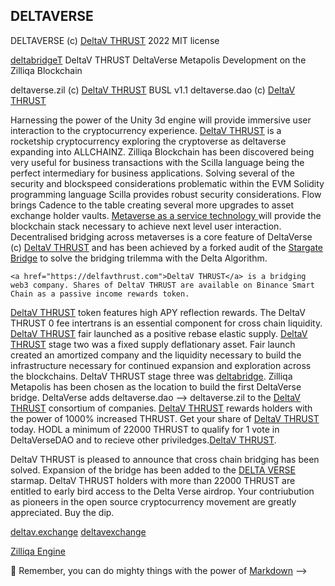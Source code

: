 ## DELTAVERSE

DELTAVERSE (c) <a href="https://github.com/deltav-deltaverse">DeltaV THRUST</a> 2022 MIT license

<a href="https://github.com/deltabridge">deltabridgeT</a> DeltaV THRUST DeltaVerse Metapolis Development on the Zilliqa Blockchain

  deltaverse.zil (c) <a href="https://twitter.com/deltavexchange">DeltaV THRUST</a> BUSL v1.1
  deltaverse.dao (c) <a href="https://twitter.com/deltavexchange">DeltaV THRUST</a>
  
  Harnessing the power of the Unity 3d engine will provide immersive user interaction to the cryptocurrency experience. <a href="https://github.com/deltav-deltaverse/web3.unity">DeltaV THRUST</a> is a rocketship cryptocurrency exploring the cryptoverse as deltaverse expanding into ALLCHAINZ. Zilliqa Blockchain has been discovered being very useful for business transactions with the Scilla language being the perfect intermediary for business applications. Solving several of the security and blockspeed considerations problematic within the EVM Solidity programming language Scilla provides robust security considerations. Flow brings Cadence to the table creating several more upgrades to asset exchange holder vaults. <a href="https://github.com/DelataVML">Metaverse as a service technology </a> will provide the blockchain stack necessary to achieve next level user interaction. Decentralised bridging across metaverses is a core feature of DeltaVerse (c) <a href="https://github.com/deltabridge">DeltaV THRUST</a> and has been achieved by a forked audit of the <a href="https://github.com/THRUSTDeltaV/DELTAVstargaterouter.sol/blob/main/Delta-Solving.The.Bridging-Trilemma.pdf">Stargate Bridge</a> to solve the bridging trilemma with the Delta Algorithm.
  
    <a href="https://delfavthrust.com">DeltaV THRUST</a> is a bridging web3 company. Shares of DeltaV THRUST are available on Binance Smart Chain as a passive income rewards token. 
  <a href="https://twitter.com/deltavexchange">DeltaV THRUST</a> token features high APY reflection rewards. The DeltaV THRUST 0 fee intertrans is an essential component for cross chain liquidity. <a href="https://bscscan.com/token/0x969F60Bfe17962E0f061B434596545C7b6Cd6Fc4">DeltaV THRUST</a> fair launched as a positive rebase elastic supply. <a href="https://twitter.com/deltavexchange">DeltaV THRUST</a> stage two was a fixed supply deflationary asset. Fair launch created an amortized company and the liquidity necessary to build the infrastructure necessary for continued expansion and exploration across the blockchains. DeltaV THRUST stage three was <a href="://deltav.exchange">deltabridge</a>. Zilliqa Metapolis has been chosen as the location to build the first DeltaVerse bridge. DeltaVerse adds deltaverse.dao --> deltaverse.zil to the <a href="https://github.com/DeltaVerseDAO/">DeltaV THRUST</a> consortium of companies. <a href="https://twitter.com/deltavexchange">DeltaV THRUST</a> rewards holders with the power of 1000% increased THRUST.  Get your share of <a href="https://github.com/DeltaVML">DeltaV THRUST</a> today. HODL a minimum of 22000 THRUST to qualify for 1 vote in DeltaVerseDAO and to recieve other priviledges.<a href="https://pancakeswap.finance/swap?outputCurrency=0x969F60Bfe17962E0f061B434596545C7b6Cd6Fc4">DeltaV THRUST</a>.

  DeltaV THRUST is pleased to announce that cross chain bridging has been solved. Expansion of the bridge has been added to the <a href="https://opensea.io/assets/matic/0x024b464ec595f20040002237680026bf006e8f90/1">DELTA VERSE</a> starmap. DeltaV THRUST holders with more than 22000 THRUST are entitled to early bird access to the Delta Verse airdrop. Your contriubution as pioneers in the open source cryptocurrency movement are greatly appreciated. Buy the dip.

  <a href="https://deltav.exchange">deltav.exchange</a>
  <a href="https://twitter.com/deltavexchange/">deltavexchange</a>
  


  [Zilliqa Engine](https://opensea.io/assets/matic/0x2953399124f0cbb46d2cbacd8a89cf0599974963/85209442842702955028286586320243537389855118869793358185487603685268501137055)


🧙 Remember, you can do mighty things with the power of [Markdown](https://docs.github.com/github/writing-on-github/getting-started-with-writing-and-formatting-on-github/basic-writing-and-formatting-syntax)
-->
